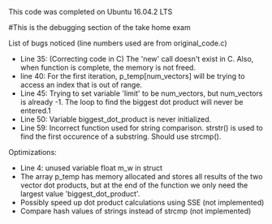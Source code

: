 This code was completed on Ubuntu 16.04.2 LTS

#This is the debugging section of the take home exam

List of bugs noticed (line numbers used are from original_code.c)
- Line 35: (Correcting code in C) The 'new' call doesn't exist in C. Also, when
       	   function is complete, the memory is not freed.
- line 40: For the first iteration, p_temp[num_vectors] will be
       	   trying to access an index that is out of range.
- Line 45: Trying to set variable 'limit' to be num_vectors, but num_vectors is
       	   already -1. The loop to find the biggest dot product will never be
	   entered.1
- Line 50: Variable biggest_dot_product is never initialized.
- Line 59: Incorrect function used for string comparison. strstr() is used to
       	   find the first occurence of a substring. Should use strcmp().

Optimizations:
- Line 4: unused variable float m_w in struct
- The array p_temp has memory allocated and stores all results of the two vector
  dot products, but at the end of the function we only need the largest value
  'biggest_dot_product'.
- Possibly speed up dot product calculations using SSE (not implemented)
- Compare hash values of strings instead of strcmp (not implemented)
